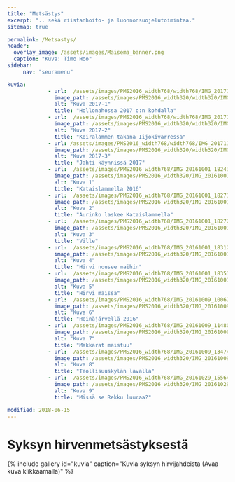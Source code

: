 ```yaml
---
title: "Metsästys"
excerpt: ".. sekä riistanhoito- ja luonnonsuojelutoimintaa."
sitemap: true

permalink: /Metsastys/
header:
  overlay_image: /assets/images/Maisema_banner.png
  caption: "Kuva: Timo Hoo"
sidebar:
     nav: "seuramenu"

kuvia:
             - url:  /assets/images/PMS2016_width768/width768/IMG_20171014_145326.jpg
               image_path: /assets/images/PMS2016_width320/width320/IMG_20171014_145326.jpg
               alt: "Kuva 2017-1"
               title: "Hollonahossa 2017 o:n kohdalla"
             - url:  /assets/images/PMS2016_width768/width768/IMG_20171029_090706.jpg
               image_path: /assets/images/PMS2016_width320/width320/IMG_20171029_090706.jpg
               alt: "Kuva 2017-2"
               title: "Koiralammen takana Iijokivarressa"
             - url: /assets/images/PMS2016_width768/width768/IMG_20171118_130556.jpg
               image_path: /assets/images/PMS2016_width320/width320/IMG_20171118_130556.jpg
               alt: "Kuva 2017-3"
               title: "Jahti käynnissä 2017"
             - url:  /assets/images/PMS2016_width768/IMG_20161001_182431.jpg
               image_path: /assets/images/PMS2016_width320/IMG_20161001_182431.jpg
               alt: "Kuva 1"
               title: "Kataislammella 2016"
             - url:  /assets/images/PMS2016_width768/IMG_20161001_182718.jpg
               image_path: /assets/images/PMS2016_width320/IMG_20161001_182718.jpg
               alt: "Kuva 2"
               title: "Aurinko laskee Kataislammella"
             - url:  /assets/images/PMS2016_width768/IMG_20161001_182723.jpg
               image_path: /assets/images/PMS2016_width320/IMG_20161001_182723.jpg
               alt: "Kuva 3"
               title: "Ville"
             - url:  /assets/images/PMS2016_width768/IMG_20161001_183121.jpg
               image_path: /assets/images/PMS2016_width320/IMG_20161001_183121.jpg
               alt: "Kuva 4"
               title: "Hirvi nousee maihin"
             - url:  /assets/images/PMS2016_width768/IMG_20161001_183538.jpg
               image_path: /assets/images/PMS2016_width320/IMG_20161001_183538.jpg
               alt: "Kuva 5"
               title: "Hirvi maissa"
             - url:  /assets/images/PMS2016_width768/IMG_20161009_100620.jpg
               image_path: /assets/images/PMS2016_width320/IMG_20161009_100620.jpg
               alt: "Kuva 6"
               title: "Heinäjärvellä 2016"
             - url:  /assets/images/PMS2016_width768/IMG_20161009_114808.jpg
               image_path: /assets/images/PMS2016_width320/IMG_20161009_114808.jpg
               alt: "Kuva 7"
               title: "Makkarat maistuu"
             - url:  /assets/images/PMS2016_width768/IMG_20161009_134742.jpg
               image_path: /assets/images/PMS2016_width320/IMG_20161009_134742.jpg
               alt: "Kuva 8"
               title: "Teollisuuskylän lavalla"
             - url:  /assets/images/PMS2016_width768/IMG_20161029_155646.jpg
               image_path: /assets/images/PMS2016_width320/IMG_20161029_155646.jpg
               alt: "Kuva 9"
               title: "Missä se Rekku luuraa?"

modified: 2018-06-15
---
```


# Syksyn hirvenmetsästyksestä

{% include gallery id="kuvia" caption="Kuvia syksyn hirvijahdeista (Avaa kuva klikkaamalla)" %}
